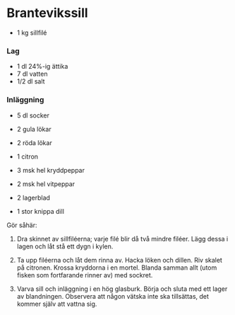 Brantevikssill
==============

-	1 kg sillfilé

### Lag

-	1 dl 24%-ig ättika
-	7 dl vatten
-	1/2 dl salt

### Inläggning

-	5 dl socker

-	2 gula lökar

-	2 röda lökar

-	1 citron

-	3 msk hel kryddpeppar

-	2 msk hel vitpeppar

-	2 lagerblad

-	1 stor knippa dill

Gör såhär:

1.	Dra skinnet av sillfiléerna; varje filé blir då två mindre filéer. Lägg dessa i lagen och låt stå ett dygn i kylen.

2.	Ta upp filéerna och låt dem rinna av. Hacka löken och dillen. Riv skalet på citronen. Krossa kryddorna i en mortel. Blanda samman allt (utom fisken som fortfarande rinner av) med sockret.

3.	Varva sill och inläggning i en hög glasburk. Börja och sluta med ett lager av blandningen. Observera att någon vätska inte ska tillsättas, det kommer själv att vattna sig.
